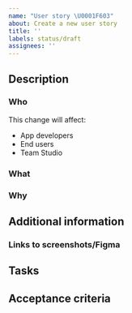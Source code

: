 ```yaml
---
name: "User story \U0001F603"
about: Create a new user story
title: ''
labels: status/draft
assignees: ''
---
```


## Description

### Who

<!-- Remove actors that are not relevant, or add your own. -->

This change will affect:

- App developers
- End users
- Team Studio

### What

<!-- Describe what the change is. -->

### Why

<!-- Describe why we are doing this. -->

## Additional information

### Links to screenshots/Figma

## Tasks

## Acceptance criteria
